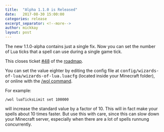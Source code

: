 ```yaml
---
title:  "Alpha 1.1.0 is Released"
date:   2017-08-30 15:00:00
categories: release
excerpt_separator: <!--more-->
author: mickkay
layout: post
---
```

The new 1.1.0-alpha contains just a single fix.
Now you can set the number of Lua ticks that a spell can use during a single game tick.
<!--more-->
This closes ticket [#48](https://github.com/wizards-of-lua/wizards-of-lua/issues/48) of the [roadmap](/roadmap).

You can set the value eighter by editing the config file at <tt>config/wizards-of-lua/wizards-of-lua.luacfg</tt> (located inside your Minecraft folder), or online with the [/wol command](/versions/current/wol-command).

For example:
```
/wol luaTicksLimit set 100000
```
will increase the standard value by a factor of 10.
This will in fact make your spells about 10 times faster.
But use this with care, since this can slow down your Minecraft server, especially
when there are a lot of spells runnung concurrently.
